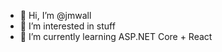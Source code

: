 - 👋 Hi, I’m @jmwall
- 👀 I’m interested in stuff
- 🌱 I’m currently learning ASP.NET Core + React


<!---
jmwall/jmwall is a ✨ special ✨ repository because its `README.md` (this file) appears on your GitHub profile.
You can click the Preview link to take a look at your changes.
--->
